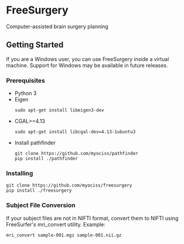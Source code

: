 # FreeSurgery

Computer-assisted brain surgery planning

## Getting Started

If you are a Windows user, you can use FreeSurgery inside a virtual machine. Support for Windows may be available in future releases.

### Prerequisites

* Python 3
* Eigen
    ```
    sudo apt-get install libeigen3-dev
    ```
* CGAL>=4.13
    ```
    sudo apt-get install libcgal-dev=4.13-1ubuntu3
    ```
* Install pathfinder
    ```
    git clone https://github.com/myociss/pathfinder
    pip install ./pathfinder
    ```

### Installing

```
git clone https://github.com/myociss/freesurgery
pip install ./freesurgery
```

### Subject File Conversion
If  your subject files are not in NIFTI format, convert them to NIFTI using FreeSurfer's mri_convert utility. Example:
```
mri_convert sample-001.mgz sample-001.nii.gz
```